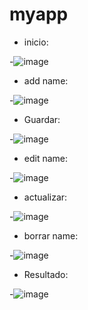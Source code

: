 # myapp

- inicio:

-![image](https://github.com/user-attachments/assets/494bd8cd-aeeb-45d6-adc6-8b6baef3f7e0)

- add name:

-![image](https://github.com/user-attachments/assets/fcea7ae4-686a-4654-b478-993a5a27f082)

- Guardar:

-![image](https://github.com/user-attachments/assets/ac3a10df-edda-44e2-9bf6-685b2555fe08)

- edit name:

-![image](https://github.com/user-attachments/assets/474f6943-1b57-4f48-95c4-1822cff1fab8)

- actualizar:

-![image](https://github.com/user-attachments/assets/9b189425-dfc2-42ff-9a54-ec87ee0081dd)

- borrar name:

-![image](https://github.com/user-attachments/assets/e981b16b-963a-4d0d-bda9-3e754cfdf372)

- Resultado:

-![image](https://github.com/user-attachments/assets/6409b651-30ba-4263-8364-5e8b02ac25c2)
